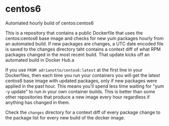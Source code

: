 # centos6
Automated hourly build of centos:centos6

This is a repository that contains a public Dockerfile that uses the centos:centos6 base image and checks for new yum packages hourly from an automated build. If new packages are changes, a UTC date encoded file is saved to the changes directory taht contains a context diff of what RPM packages changed in the most recent build. That update kicks off an automated build in Docker Hub.a

If you use `FROM adrianotto/centos6:latest` at the first line in your Dockerfiles, then each time you run your containers you will get the latest centos6 base image with updated packages, only if new packages were applied in the past hour. This means you'll spend less time waiting for "yum -y update" to run in your own container builds. This is better than some other repositories that produce a new image every hour regardless if anything has changed in them.

Check the `changes` directory for a context diff of every package change to the package list for every new build of the docker image.

